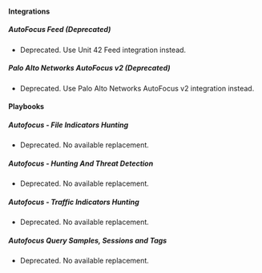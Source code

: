 
#### Integrations

##### AutoFocus Feed (Deprecated)

- Deprecated. Use Unit 42 Feed integration instead.

##### Palo Alto Networks AutoFocus v2 (Deprecated)

- Deprecated. Use Palo Alto Networks AutoFocus v2 integration instead.

#### Playbooks

##### Autofocus - File Indicators Hunting

- Deprecated. No available replacement.

##### Autofocus - Hunting And Threat Detection

- Deprecated. No available replacement.

##### Autofocus - Traffic Indicators Hunting

- Deprecated. No available replacement.

##### Autofocus Query Samples, Sessions and Tags

- Deprecated. No available replacement.

